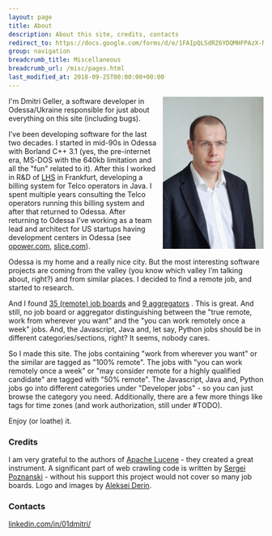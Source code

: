 ```yaml
---
layout: page
title: About
description: About this site, credits, contacts
redirect_to: https://docs.google.com/forms/d/e/1FAIpQLSdRZ6YDQMHFPAzX-Nd0EGcCWrA-X9yiZSj5vf1GteXjv9uX_g/viewform?usp=dialog
group: navigation
breadcrumb_title: Miscellaneous
breadcrumb_url: /misc/pages.html
last_modified_at: 2018-09-25T00:00:00+00:00
---
```

<img style='float:right;height:300px;width:199px;margin: 0px 0px 10px 10px;' src="/assets/img/selfie2_300_200.jpg" />
I'm Dmitri Geller, a software developer in Odessa/Ukraine responsible for just about everything on this site (including bugs). 

I’ve been developing software for the last two decades. I started in mid-90s in Odessa with Borland C++ 3.1 (yes, the pre-internet era, MS-DOS with the 640kb limitation and all the "fun" related to it). After this I worked in R&D of [LHS](https://en.wikipedia.org/wiki/LHS_Telekommunikation) in Frankfurt, developing a billing system for Telco operators in Java. I spent multiple years consulting the Telco operators running this billing system and after that returned to Odessa. After returning to Odessa I’ve working as a team lead and architect for US startups having development centers in Odessa (see [opower.com](https://opower.com), [slice.com](https://slice.com)).

Odessa is my home and a really nice city. But the most interesting software projects are coming from the valley (you know which valley I’m talking about, right?) and from similar places. I decided to find a remote job, and started to research. 

And I found [35 (remote) job boards](https://github.com/lukasz-madon/awesome-remote-job#job-boards) and [9 aggregators](https://github.com/lukasz-madon/awesome-remote-job#job-boards-aggregators) . This is great. And still, no job board or aggregator distinguishing between the "true remote, work from wherever you want" and the "you can work remotely once a week" jobs. And, the Javascript, Java and, let say, Python jobs should be in different categories/sections, right? It seems, nobody cares.

So I made this site. The jobs containing "work from wherever you want" or the similar are tagged as "100% remote". The jobs with "you can work remotely once a week" or "may consider remote for a highly qualified candidate" are tagged with "50% remote". The Javascript, Java and, Python jobs go into different categories under "Developer jobs" - so you can just browse the category you need. Additionally, there are a few more things like tags for time zones (and work authorization, still under #TODO).

Enjoy (or loathe) it.



### Credits
I am very grateful to the authors of [Apache Lucene](https://lucene.apache.org/core/) - they created a great instrument. 
A significant part of web crawling code is written by [Sergei Poznanski](https://www.linkedin.com/in/sergei-poznanski/) - without his support this project would not cover so many job boards.
Logo and images by [Aleksei Derin](https://creativemarket.com/alekseiderin).

### Contacts
[linkedin.com/in/01dmitri/](https://www.linkedin.com/in/01dmitri/) 

<script type="text/javascript" language="javascript">
<!-- 
ML="o:rac <>\"e.ht/l@fim=4";
MI="635;29@C8B3A><01B3A>?29B0<9DB9:40B87B3A>?29B0<9DB9:40B6=37";
OT="";
for(j=0;j<MI.length;j++){
OT+=ML.charAt(MI.charCodeAt(j)-48);
}document.write(OT);
// -->
</script>


